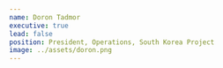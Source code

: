 ```yaml
---
name: Doron Tadmor
executive: true
lead: false
position: President, Operations, South Korea Project
image: ../assets/doron.png
---
```


